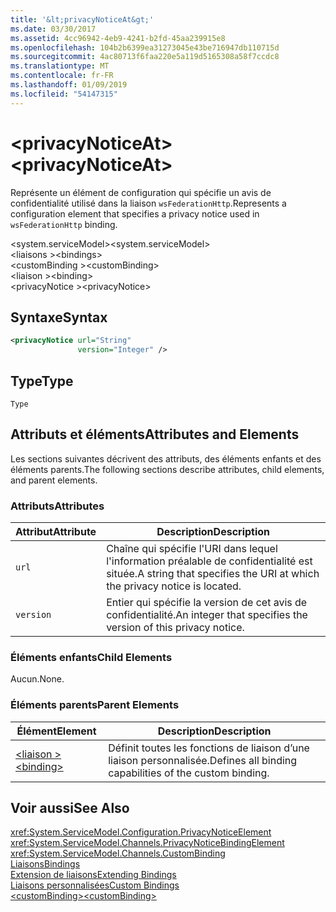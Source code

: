 ```yaml
---
title: '&lt;privacyNoticeAt&gt;'
ms.date: 03/30/2017
ms.assetid: 4cc96942-4eb9-4241-b2fd-45aa239915e8
ms.openlocfilehash: 104b2b6399ea31273045e43be716947db110715d
ms.sourcegitcommit: 4ac80713f6faa220e5a119d5165308a58f7ccdc8
ms.translationtype: MT
ms.contentlocale: fr-FR
ms.lasthandoff: 01/09/2019
ms.locfileid: "54147315"
---
```

# <a name="ltprivacynoticeatgt"></a><span data-ttu-id="986d0-102">&lt;privacyNoticeAt&gt;</span><span class="sxs-lookup"><span data-stu-id="986d0-102">&lt;privacyNoticeAt&gt;</span></span>
<span data-ttu-id="986d0-103">Représente un élément de configuration qui spécifie un avis de confidentialité utilisé dans la liaison `wsFederationHttp`.</span><span class="sxs-lookup"><span data-stu-id="986d0-103">Represents a configuration element that specifies a privacy notice used in `wsFederationHttp` binding.</span></span>  
  
 <span data-ttu-id="986d0-104">\<system.serviceModel></span><span class="sxs-lookup"><span data-stu-id="986d0-104">\<system.serviceModel></span></span>  
<span data-ttu-id="986d0-105">\<liaisons ></span><span class="sxs-lookup"><span data-stu-id="986d0-105">\<bindings></span></span>  
<span data-ttu-id="986d0-106">\<customBinding ></span><span class="sxs-lookup"><span data-stu-id="986d0-106">\<customBinding></span></span>  
<span data-ttu-id="986d0-107">\<liaison ></span><span class="sxs-lookup"><span data-stu-id="986d0-107">\<binding></span></span>  
<span data-ttu-id="986d0-108">\<privacyNotice ></span><span class="sxs-lookup"><span data-stu-id="986d0-108">\<privacyNotice></span></span>  
  
## <a name="syntax"></a><span data-ttu-id="986d0-109">Syntaxe</span><span class="sxs-lookup"><span data-stu-id="986d0-109">Syntax</span></span>  
  
```xml  
<privacyNotice url="String"
               version="Integer" />
```  
  
## <a name="type"></a><span data-ttu-id="986d0-110">Type</span><span class="sxs-lookup"><span data-stu-id="986d0-110">Type</span></span>  
 `Type`  
  
## <a name="attributes-and-elements"></a><span data-ttu-id="986d0-111">Attributs et éléments</span><span class="sxs-lookup"><span data-stu-id="986d0-111">Attributes and Elements</span></span>  
 <span data-ttu-id="986d0-112">Les sections suivantes décrivent des attributs, des éléments enfants et des éléments parents.</span><span class="sxs-lookup"><span data-stu-id="986d0-112">The following sections describe attributes, child elements, and parent elements.</span></span>  
  
### <a name="attributes"></a><span data-ttu-id="986d0-113">Attributs</span><span class="sxs-lookup"><span data-stu-id="986d0-113">Attributes</span></span>  
  
|<span data-ttu-id="986d0-114">Attribut</span><span class="sxs-lookup"><span data-stu-id="986d0-114">Attribute</span></span>|<span data-ttu-id="986d0-115">Description</span><span class="sxs-lookup"><span data-stu-id="986d0-115">Description</span></span>|  
|---------------|-----------------|  
|`url`|<span data-ttu-id="986d0-116">Chaîne qui spécifie l'URI dans lequel l'information préalable de confidentialité est située.</span><span class="sxs-lookup"><span data-stu-id="986d0-116">A string that specifies the URI at which the privacy notice is located.</span></span>|  
|`version`|<span data-ttu-id="986d0-117">Entier qui spécifie la version de cet avis de confidentialité.</span><span class="sxs-lookup"><span data-stu-id="986d0-117">An integer that specifies the version of this privacy notice.</span></span>|  
  
### <a name="child-elements"></a><span data-ttu-id="986d0-118">Éléments enfants</span><span class="sxs-lookup"><span data-stu-id="986d0-118">Child Elements</span></span>  
 <span data-ttu-id="986d0-119">Aucun.</span><span class="sxs-lookup"><span data-stu-id="986d0-119">None.</span></span>  
  
### <a name="parent-elements"></a><span data-ttu-id="986d0-120">Éléments parents</span><span class="sxs-lookup"><span data-stu-id="986d0-120">Parent Elements</span></span>  
  
|<span data-ttu-id="986d0-121">Élément</span><span class="sxs-lookup"><span data-stu-id="986d0-121">Element</span></span>|<span data-ttu-id="986d0-122">Description</span><span class="sxs-lookup"><span data-stu-id="986d0-122">Description</span></span>|  
|-------------|-----------------|  
|[<span data-ttu-id="986d0-123">\<liaison ></span><span class="sxs-lookup"><span data-stu-id="986d0-123">\<binding></span></span>](../../../../../docs/framework/misc/binding.md)|<span data-ttu-id="986d0-124">Définit toutes les fonctions de liaison d’une liaison personnalisée.</span><span class="sxs-lookup"><span data-stu-id="986d0-124">Defines all binding capabilities of the custom binding.</span></span>|  
  
## <a name="see-also"></a><span data-ttu-id="986d0-125">Voir aussi</span><span class="sxs-lookup"><span data-stu-id="986d0-125">See Also</span></span>  
 <xref:System.ServiceModel.Configuration.PrivacyNoticeElement>  
 <xref:System.ServiceModel.Channels.PrivacyNoticeBindingElement>  
 <xref:System.ServiceModel.Channels.CustomBinding>  
 [<span data-ttu-id="986d0-126">Liaisons</span><span class="sxs-lookup"><span data-stu-id="986d0-126">Bindings</span></span>](../../../../../docs/framework/wcf/bindings.md)  
 [<span data-ttu-id="986d0-127">Extension de liaisons</span><span class="sxs-lookup"><span data-stu-id="986d0-127">Extending Bindings</span></span>](../../../../../docs/framework/wcf/extending/extending-bindings.md)  
 [<span data-ttu-id="986d0-128">Liaisons personnalisées</span><span class="sxs-lookup"><span data-stu-id="986d0-128">Custom Bindings</span></span>](../../../../../docs/framework/wcf/extending/custom-bindings.md)  
 [<span data-ttu-id="986d0-129">\<customBinding></span><span class="sxs-lookup"><span data-stu-id="986d0-129">\<customBinding></span></span>](../../../../../docs/framework/configure-apps/file-schema/wcf/custombinding.md)
